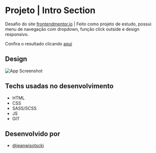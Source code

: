 # Projeto | Intro Section

Desafio do site [frontendmentor.io](https://www.frontendmentor.io/) | Feito como projeto de estudo, possui menu de navegação com dropdown, função click outside e design responsivo.

Confira o resultado clicando [aqui](https://jeanwisotscki.github.io/intro-section-with-dropdown/)

## Design

![App Screenshot](https://via.placeholder.com/468x300?text=App+Screenshot+Here)

## Techs usadas no desenvolvimento

- HTML
- CSS
- SASS/SCSS
- JS
- GIT

## Desenvolvido por

- [@jeanwisotscki](https://github.com/jeanwisotscki/)
